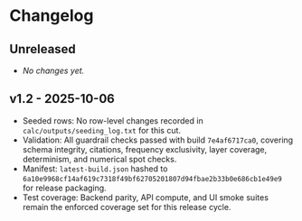 # Changelog

## Unreleased

- _No changes yet._

## v1.2 - 2025-10-06

- Seeded rows: No row-level changes recorded in `calc/outputs/seeding_log.txt` for this cut.
- Validation: All guardrail checks passed with build `7e4af6717ca0`, covering schema integrity, citations, frequency exclusivity, layer coverage, determinism, and numerical spot checks.
- Manifest: `latest-build.json` hashed to `6a10e9968cf14af619c7318f49bf62705201807d94fbae2b33b0e686cb1e49e9` for release packaging.
- Test coverage: Backend parity, API compute, and UI smoke suites remain the enforced coverage set for this release cycle.
